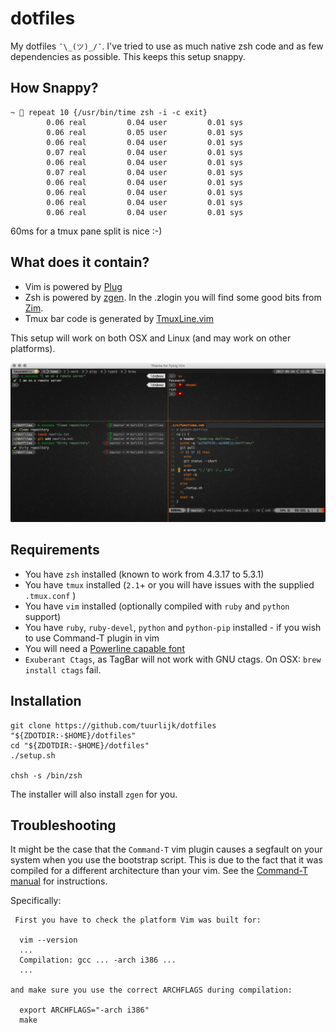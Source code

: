 dotfiles
========
My dotfiles `¯\_(ツ)_/¯`. I've tried to use as much native zsh code and as few dependencies as possible. This keeps this setup snappy.

## How Snappy?
```
~  repeat 10 {/usr/bin/time zsh -i -c exit}
        0.06 real         0.04 user         0.01 sys
        0.06 real         0.05 user         0.01 sys
        0.06 real         0.04 user         0.01 sys
        0.07 real         0.04 user         0.01 sys
        0.06 real         0.04 user         0.01 sys
        0.07 real         0.04 user         0.01 sys
        0.06 real         0.04 user         0.01 sys
        0.06 real         0.04 user         0.01 sys
        0.06 real         0.04 user         0.01 sys
        0.06 real         0.04 user         0.01 sys
```

60ms for a tmux pane split is nice :-)

## What does it contain?
* Vim is powered by [Plug](https://github.com/junegunn/vim-plug)
* Zsh is powered by [zgen](https://github.com/tarjoilija/zgen.git). In the .zlogin you will find some good bits from [Zim](https://github.com/eriner/zim).
* Tmux bar code is generated by [TmuxLine.vim](https://github.com/edkolev/tmuxline.vim)

This setup will work on both OSX and Linux (and may work on other platforms).

![](Screenshots/Dotfiles.png)

## Requirements
* You have `zsh` installed (known to work from 4.3.17 to 5.3.1)
* You have `tmux` installed (`2.1`+ or you will have issues with the supplied `.tmux.conf` )
* You have `vim` installed (optionally compiled with `ruby` and `python` support)
* You have `ruby`, `ruby-devel`, `python` and `python-pip` installed - if you wish to use Command-T plugin in vim
* You will need a [Powerline capable font](https://github.com/powerline/fonts)
* `Exuberant Ctags`, as TagBar will not work with GNU ctags. On OSX: `brew install ctags` fail.

## Installation
```
git clone https://github.com/tuurlijk/dotfiles "${ZDOTDIR:-$HOME}/dotfiles"
cd "${ZDOTDIR:-$HOME}/dotfiles"
./setup.sh

chsh -s /bin/zsh
```

The installer will also install `zgen` for you.

## Troubleshooting
It might be the case that the `Command-T` vim plugin causes a segfault on your system when you use the bootstrap script.
This is due to the fact that it was compiled for a different architecture than your vim.
See the [Command-T manual](http://git.wincent.com/command-t.git/blob_plain/HEAD:/doc/command-t.txt) for instructions.

Specifically:

```
 First you have to check the platform Vim was built for:

  vim --version
  ...
  Compilation: gcc ... -arch i386 ...
  ...

and make sure you use the correct ARCHFLAGS during compilation:

  export ARCHFLAGS="-arch i386"
  make
```
